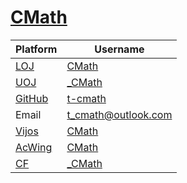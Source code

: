 # [CMath](http://cmath.cc)

| Platform                          | Username                                                  |
| --------------------------------- | --------------------------------------------------------- |
| [LOJ](https://loj.ac)             | [CMath](https://loj.ac/user/17583)                        |
| [UOJ](http://uoj.ac)              | [_CMath](http://uoj.ac/user/profile/_CMath)               |
| [GitHub](https://github.com/)     | [t-cmath](https://github.com/t-cmath)                     |
| Email                             | t_cmath@outlook.com                                       |
| [Vijos](https://vijos.org/)       | [CMath](https://vijos.org/user/144509)                    |
| [AcWing](https://www.acwing.com/) | [CMath](https://www.acwing.com/user/myspace/index/28489/) |
| [CF](https://codeforces.com)      | [_CMath](https://codeforces.com/profile/_CMath)           |

